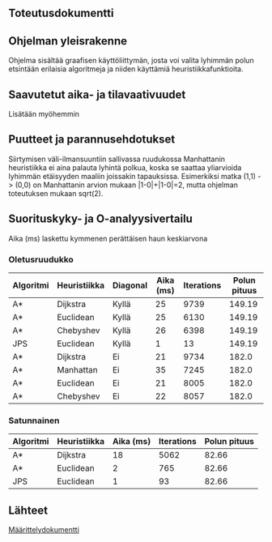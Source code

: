 ## Toteutusdokumentti

## Ohjelman yleisrakenne

Ohjelma sisältää graafisen käyttöliittymän, josta voi valita lyhimmän polun etsintään erilaisia algoritmeja ja
niiden käyttämiä heuristiikkafunktioita.

## Saavutetut aika- ja tilavaativuudet

Lisätään myöhemmin

## Puutteet ja parannusehdotukset

Siirtymisen väli-ilmansuuntiin sallivassa ruudukossa Manhattanin heuristiikka ei aina palauta lyhintä polkua,
koska se saattaa yliarvioida lyhimmän etäisyyden maaliin joissakin tapauksissa. Esimerkiksi matka (1,1) -> (0,0)
on Manhattanin arvion mukaan |1-0|+|1-0|=2, mutta ohjelman toteutuksen mukaan sqrt(2).

## Suorituskyky- ja O-analyysivertailu

Aika (ms) laskettu kymmenen perättäisen haun keskiarvona

### Oletusruudukko
| Algoritmi | Heuristiikka | Diagonal | Aika (ms) | Iterations | Polun pituus |
|-----------|--------------|----------|-----------|------------|--------------|
| A*        | Dijkstra     | Kyllä    | 25        | 9739       | 149.19       |
| A*        | Euclidean    | Kyllä    | 25        | 6130       | 149.19       |
| A*        | Chebyshev    | Kyllä    | 26        | 6398       | 149.19       |
| JPS       | Euclidean    | Kyllä    | 1         | 13         | 149.19       |
| A*        | Dijkstra     | Ei       | 21        | 9734       | 182.0        |
| A*        | Manhattan    | Ei       | 35        | 7245       | 182.0        |
| A*        | Euclidean    | Ei       | 21        | 8005       | 182.0        |
| A*        | Chebyshev    | Ei       | 22        | 8057       | 182.0        |

 
### Satunnainen
| Algoritmi | Heuristiikka | Aika (ms) | Iterations | Polun pituus |
|-----------|--------------|-----------|------------|--------------|
| A*        | Dijkstra     | 18        | 5062       | 82.66        |
| A*        | Euclidean    | 2         | 765        | 82.66        |
| JPS       | Euclidean    | 1         | 93         | 82.66        |

## Lähteet

[Määrittelydokumentti](https://github.com/salmirinne/TiraLabra/blob/master/docs/M%C3%A4%C3%A4rittelydokumentti.MD#l%C3%A4hteet)
